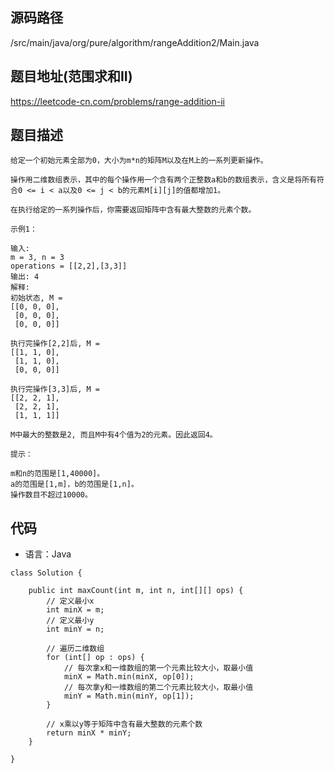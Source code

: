 ## 源码路径

/src/main/java/org/pure/algorithm/rangeAddition2/Main.java

## 题目地址(范围求和II)

https://leetcode-cn.com/problems/range-addition-ii

## 题目描述

```
给定一个初始元素全部为0，大小为m*n的矩阵M以及在M上的一系列更新操作。

操作用二维数组表示，其中的每个操作用一个含有两个正整数a和b的数组表示，含义是将所有符合0 <= i < a以及0 <= j < b的元素M[i][j]的值都增加1。

在执行给定的一系列操作后，你需要返回矩阵中含有最大整数的元素个数。

示例1：

输入: 
m = 3, n = 3
operations = [[2,2],[3,3]]
输出: 4
解释: 
初始状态, M = 
[[0, 0, 0],
 [0, 0, 0],
 [0, 0, 0]]

执行完操作[2,2]后, M = 
[[1, 1, 0],
 [1, 1, 0],
 [0, 0, 0]]

执行完操作[3,3]后, M = 
[[2, 2, 1],
 [2, 2, 1],
 [1, 1, 1]]

M中最大的整数是2, 而且M中有4个值为2的元素。因此返回4。

提示：

m和n的范围是[1,40000]。
a的范围是[1,m]，b的范围是[1,n]。
操作数目不超过10000。
```

## 代码

- 语言：Java

```
class Solution {

    public int maxCount(int m, int n, int[][] ops) {
        // 定义最小x
        int minX = m;
        // 定义最小y
        int minY = n;

        // 遍历二维数组
        for (int[] op : ops) {
            // 每次拿x和一维数组的第一个元素比较大小，取最小值
            minX = Math.min(minX, op[0]);
            // 每次拿y和一维数组的第二个元素比较大小，取最小值
            minY = Math.min(minY, op[1]);
        }

        // x乘以y等于矩阵中含有最大整数的元素个数
        return minX * minY;
    }

}
```